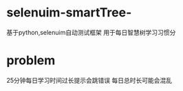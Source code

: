# selenuim-smartTree-
基于python,selenuim自动测试框架
用于每日智慧树学习习惯分

# problem
25分钟每日学习时间过长提示会跳错误
每日总时长可能会混乱
